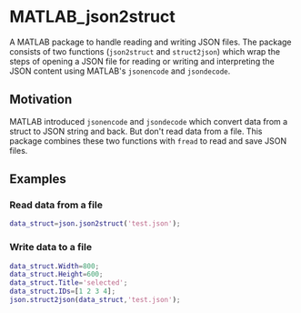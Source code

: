 # MATLAB_json2struct

A MATLAB package to handle reading and writing JSON files. The package consists of two functions (`json2struct` and `struct2json`) which wrap the steps of opening a JSON file for reading or writing and interpreting the JSON content using MATLAB's `jsonencode` and `jsondecode`.

## Motivation

MATLAB introduced `jsonencode` and `jsondecode` which convert data from a struct to JSON string and back. But don't read data from a file. This package combines these two functions with `fread` to read and save JSON files.

## Examples

### Read data from a file

```MATLAB
data_struct=json.json2struct('test.json');
```

### Write data to a file

```MATLAB
data_struct.Width=800;
data_struct.Height=600;
data_struct.Title='selected';
data_struct.IDs=[1 2 3 4];
json.struct2json(data_struct,'test.json');
```
